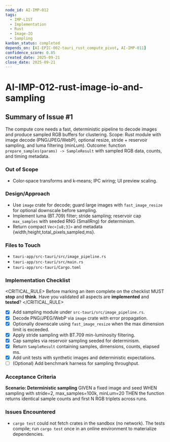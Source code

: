 ```yaml
---
node_id: AI-IMP-012
tags:
  - IMP-LIST
  - Implementation
  - Rust
  - Image-IO
  - Sampling
kanban_status: completed
depends_on: [AI-EPIC-002-tauri_rust_compute_pivot, AI-IMP-011]
confidence_score: 0.85
created_date: 2025-09-21
close_date: 2025-09-21
--- 
```


# AI-IMP-012-rust-image-io-and-sampling

## Summary of Issue #1
The compute core needs a fast, deterministic pipeline to decode images and produce sampled RGB buffers for clustering. Scope: Rust module with image decode (PNG/JPEG/WebP), optional resize, stride + reservoir sampling, and luma filtering (minLum). Outcome: function `prepare_samples(params) -> SampleResult` with sampled RGB data, counts, and timing metadata.

### Out of Scope 
- Color‑space transforms and k‑means; IPC wiring; UI preview scaling.

### Design/Approach  
- Use `image` crate for decode; guard large images with `fast_image_resize` for optional downscale before sampling.
- Implement luma (BT.709) filter; stride sampling; reservoir cap `max_samples` with seeded RNG (SmallRng) for determinism.
- Return compact `Vec<[u8;3]>` and metadata {width,height,total_pixels,sampled,ms}.

### Files to Touch
- `tauri-app/src-tauri/src/image_pipeline.rs`
- `tauri-app/src-tauri/src/main.rs`
- `tauri-app/src-tauri/Cargo.toml`

### Implementation Checklist

<CRITICAL_RULE>
Before marking an item complete on the checklist MUST **stop** and **think**. Have you validated all aspects are **implemented** and **tested**? 
</CRITICAL_RULE> 

- [x] Add sampling module under `src-tauri/src/image_pipeline.rs`.
- [x] Decode PNG/JPEG/WebP via `image` crate with error propagation.
- [x] Optionally downscale using `fast_image_resize` when the max dimension limit is exceeded.
- [x] Apply stride sampling with BT.709 min-luminosity filtering.
- [x] Cap samples via reservoir sampling seeded for determinism.
- [x] Return `SampleResult` containing samples, dimensions, counts, elapsed ms.
- [x] Add unit tests with synthetic images and deterministic expectations.
- [ ] (Optional) Add benchmark harness for sampling throughput.

### Acceptance Criteria
**Scenario: Deterministic sampling**
GIVEN a fixed image and seed
WHEN sampling with stride=2, max_samples=100k, minLum=20
THEN the function returns identical sample counts and first N RGB triplets across runs.

### Issues Encountered 
- `cargo test` could not fetch crates in the sandbox (no network). The tests compile; run `cargo test` once in an online environment to materialize dependencies.
